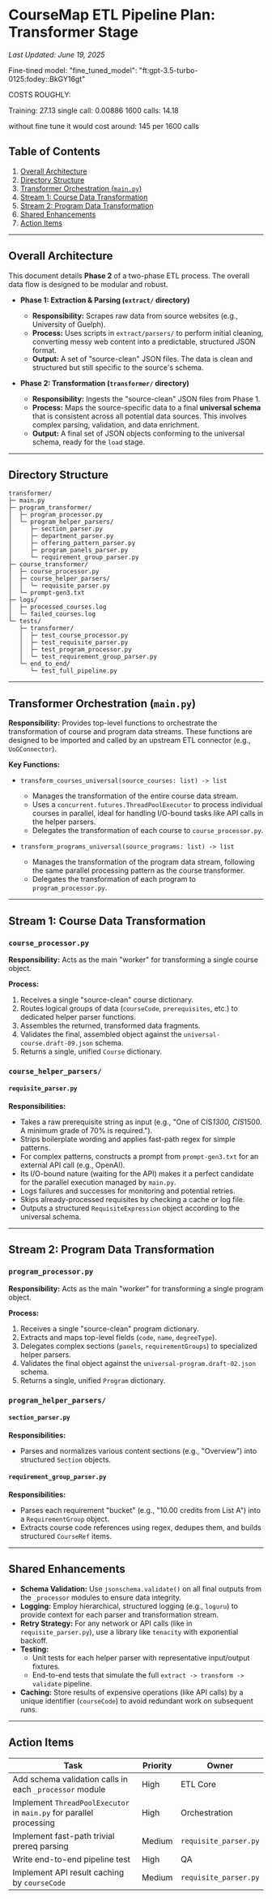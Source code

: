 # CourseMap ETL Pipeline Plan: Transformer Stage
*Last Updated: June 19, 2025*

Fine-tined model: "fine_tuned_model": "ft:gpt-3.5-turbo-0125:fodey::BkGY16gt" 

COSTS ROUGHLY:

Training: 27.13 
single call: 0.00886
1600 calls: 14.18


without fine tune it would cost around: 145 per 1600 calls 


## Table of Contents

1.  [Overall Architecture](#overall-architecture)
2.  [Directory Structure](#directory-structure)
3.  [Transformer Orchestration (`main.py`)](#transformer-orchestration-mainpy)
4.  [Stream 1: Course Data Transformation](#stream-1-course-data-transformation)
5.  [Stream 2: Program Data Transformation](#stream-2-program-data-transformation)
6.  [Shared Enhancements](#shared-enhancements)
7.  [Action Items](#action-items)

---

## Overall Architecture

This document details **Phase 2** of a two-phase ETL process. The overall data flow is designed to be modular and robust.

* **Phase 1: Extraction & Parsing (`extract/` directory)**
    * **Responsibility:** Scrapes raw data from source websites (e.g., University of Guelph).
    * **Process:** Uses scripts in `extract/parsers/` to perform initial cleaning, converting messy web content into a predictable, structured JSON format.
    * **Output:** A set of "source-clean" JSON files. The data is clean and structured but still specific to the source's schema.

* **Phase 2: Transformation (`transformer/` directory)**
    * **Responsibility:** Ingests the "source-clean" JSON files from Phase 1.
    * **Process:** Maps the source-specific data to a final **universal schema** that is consistent across all potential data sources. This involves complex parsing, validation, and data enrichment.
    * **Output:** A final set of JSON objects conforming to the universal schema, ready for the `load` stage.

---

## Directory Structure

```
transformer/
├─ main.py
├─ program_transformer/
│  ├─ program_processor.py
│  └─ program_helper_parsers/
│     ├─ section_parser.py
│     ├─ department_parser.py
│     ├─ offering_pattern_parser.py
│     ├─ program_panels_parser.py
│     └─ requirement_group_parser.py
├─ course_transformer/
│  ├─ course_processor.py
│  ├─ course_helper_parsers/
│  │  └─ requisite_parser.py
│  └─ prompt-gen3.txt
├─ logs/
│  ├─ processed_courses.log
│  └─ failed_courses.log
└─ tests/
   ├─ transformer/
   │  ├─ test_course_processor.py
   │  ├─ test_requisite_parser.py
   │  ├─ test_program_processor.py
   │  └─ test_requirement_group_parser.py
   └─ end_to_end/
      └─ test_full_pipeline.py
```
---

## Transformer Orchestration (`main.py`)

**Responsibility:**
Provides top-level functions to orchestrate the transformation of course and program data streams. These functions are designed to be imported and called by an upstream ETL connector (e.g., `UoGConnector`).

**Key Functions:**

* `transform_courses_universal(source_courses: list) -> list`
    * Manages the transformation of the entire course data stream.
    * Uses a `concurrent.futures.ThreadPoolExecutor` to process individual courses in parallel, ideal for handling I/O-bound tasks like API calls in the helper parsers.
    * Delegates the transformation of each course to `course_processor.py`.

* `transform_programs_universal(source_programs: list) -> list`
    * Manages the transformation of the program data stream, following the same parallel processing pattern as the course transformer.
    * Delegates the transformation of each program to `program_processor.py`.

---

## Stream 1: Course Data Transformation

### `course_processor.py`

**Responsibility:**
Acts as the main "worker" for transforming a single course object.

**Process:**
1.  Receives a single "source-clean" course dictionary.
2.  Routes logical groups of data (`courseCode`, `prerequisites`, etc.) to dedicated helper parser functions.
3.  Assembles the returned, transformed data fragments.
4.  Validates the final, assembled object against the `universal-course.draft-09.json` schema.
5.  Returns a single, unified `Course` dictionary.

### `course_helper_parsers/`

#### `requisite_parser.py`

**Responsibilities:**
- Takes a raw prerequisite string as input (e.g., "One of CIS*1300, CIS*1500. A minimum grade of 70% is required.").
- Strips boilerplate wording and applies fast-path regex for simple patterns.
- For complex patterns, constructs a prompt from `prompt-gen3.txt` for an external API call (e.g., OpenAI).
- Its I/O-bound nature (waiting for the API) makes it a perfect candidate for the parallel execution managed by `main.py`.
- Logs failures and successes for monitoring and potential retries.
- Skips already-processed requisites by checking a cache or log file.
- Outputs a structured `RequisiteExpression` object according to the universal schema.

---

## Stream 2: Program Data Transformation

### `program_processor.py`

**Responsibility:**
Acts as the main "worker" for transforming a single program object.

**Process:**
1.  Receives a single "source-clean" program dictionary.
2.  Extracts and maps top-level fields (`code`, `name`, `degreeType`).
3.  Delegates complex sections (`panels`, `requirementGroups`) to specialized helper parsers.
4.  Validates the final object against the `universal-program.draft-02.json` schema.
5.  Returns a single, unified `Program` dictionary.

### `program_helper_parsers/`

#### `section_parser.py`

**Responsibilities:**
- Parses and normalizes various content sections (e.g., "Overview") into structured `Section` objects.

#### `requirement_group_parser.py`

**Responsibilities:**
- Parses each requirement "bucket" (e.g., "10.00 credits from List A") into a `RequirementGroup` object.
- Extracts course code references using regex, dedupes them, and builds structured `CourseRef` items.

---

## Shared Enhancements

-   **Schema Validation:** Use `jsonschema.validate()` on all final outputs from the `_processor` modules to ensure data integrity.
-   **Logging:** Employ hierarchical, structured logging (e.g., `loguru`) to provide context for each parser and transformation stream.
-   **Retry Strategy:** For any network or API calls (like in `requisite_parser.py`), use a library like `tenacity` with exponential backoff.
-   **Testing:**
    -   Unit tests for each helper parser with representative input/output fixtures.
    -   End-to-end tests that simulate the full `extract -> transform -> validate` pipeline.
-   **Caching:** Store results of expensive operations (like API calls) by a unique identifier (`courseCode`) to avoid redundant work on subsequent runs.

---

## Action Items

| Task                                                               | Priority | Owner                     |
| ------------------------------------------------------------------ | -------- | ------------------------- |
| Add schema validation calls in each `_processor` module            | High     | ETL Core                  |
| Implement `ThreadPoolExecutor` in `main.py` for parallel processing| High     | Orchestration             |
| Implement fast-path trivial prereq parsing                         | Medium   | `requisite_parser.py`     |
| Write end-to-end pipeline test                                     | High     | QA                        |
| Implement API result caching by `courseCode`                       | Medium   | `requisite_parser.py`     |